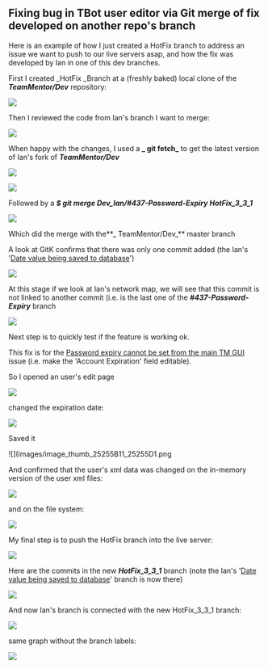 ##  Fixing bug in TBot user editor via Git merge of fix developed on another repo's branch

Here is an example of how I just created a HotFix branch to address an issue we want to push to our live servers asap, and how the fix was developed by Ian in one of this dev branches.

First I created _HotFix _Branch at a (freshly baked) local clone of the **_TeamMentor/Dev_** repository:  

![](images/image_thumb_25255B1_25255D1.png)

Then I reviewed the code from Ian's branch I want to merge:

![](images/image_thumb_25255B2_25255D1.png)

When happy with the changes, I used a **_ git fetch_** to get the latest version of Ian's fork of **_TeamMentor/Dev_**

![](images/image_thumb_25255B3_25255D1.png)

![](images/image_thumb_25255B4_25255D1.png)

Followed by a **_$ git merge Dev_Ian/#437-Password-Expiry HotFix_3_3_1_**  

![](images/image_thumb_25255B5_25255D1.png)

Which did the merge with the**_ TeamMentor/Dev_** master branch

A look at GitK confirms that there was only one commit added (the Ian's '[Date value being saved to database](https://github.com/IanIan123/Dev/commit/32bd09708bc60c7e3d7e5e0c6d74a1f3c19c5915)')

![](images/image_thumb_25255B6_25255D1.png)

At this stage if we look at Ian's network map, we will see that this commit is not linked to another commit (i.e. is the last one of the **_#437-Password-Expiry_** branch

![](images/image_thumb_25255B7_25255D1.png)

Next step is to quickly test if the feature is working ok.

This fix is for the [Password expiry cannot be set from the main TM GUI](https://github.com/TeamMentor/Master/issues/437) issue  (i.e. make the 'Account Expiration' field editable).

So I opened an user's edit page

![](images/image_thumb_25255B8_25255D1.png)

changed the expiration date:

![](images/image_thumb_25255B9_25255D1.png)

Saved it


![](images/image_thumb_25255B11_25255D1.png

And confirmed that the user's xml data was changed on the in-memory version of the user xml files:

![](images/image_thumb_25255B14_25255D1.png)

and on the file system:

![](images/image_thumb_25255B16_25255D1.png)

My final step is to push the HotFix branch into the live server:

![](images/image_thumb_25255B17_25255D1.png)

Here are the commits in the new **_HotFix_3_3_1_** branch (note the Ian's '[Date value being saved to database](https://github.com/IanIan123/Dev/commit/32bd09708bc60c7e3d7e5e0c6d74a1f3c19c5915)' branch is now there)

![](images/image_thumb_25255B20_25255D1.png)

And now Ian's branch is connected with the new HotFix_3_3_1 branch:

![](images/image_thumb_25255B19_25255D1.png)

same graph without the branch labels:

![](images/image_thumb_25255B22_25255D1.png)
